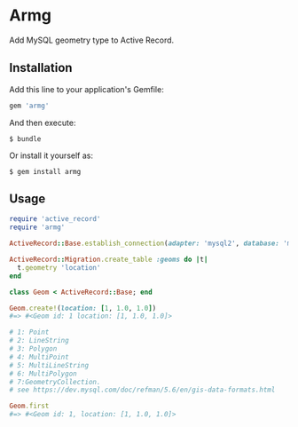 # Armg

Add MySQL geometry type to Active Record.

## Installation

Add this line to your application's Gemfile:

```ruby
gem 'armg'
```

And then execute:

    $ bundle

Or install it yourself as:

    $ gem install armg

## Usage

```ruby
require 'active_record'
require 'armg'

ActiveRecord::Base.establish_connection(adapter: 'mysql2', database: 'my_app');

ActiveRecord::Migration.create_table :geoms do |t|
  t.geometry 'location'
end

class Geom < ActiveRecord::Base; end

Geom.create!(location: [1, 1.0, 1.0])
#=> #<Geom id: 1 location: [1, 1.0, 1.0]>

# 1: Point
# 2: LineString
# 3: Polygon
# 4: MultiPoint
# 5: MultiLineString
# 6: MultiPolygon
# 7:GeometryCollection.
# see https://dev.mysql.com/doc/refman/5.6/en/gis-data-formats.html

Geom.first
#=> #<Geom id: 1, location: [1, 1.0, 1.0]>
```
